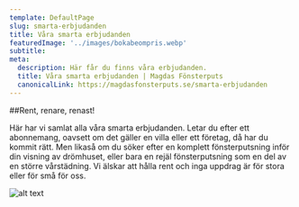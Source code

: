 ```yaml
---
template: DefaultPage
slug: smarta-erbjudanden
title: Våra smarta erbjudanden
featuredImage: '../images/bokabeompris.webp'
subtitle:
meta:
  description: Här får du finns våra erbjudanden.
  title: Våra smarta erbjudanden | Magdas Fönsterputs
  canonicalLink: https://magdasfonsterputs.se/smarta-erbjudanden
---
```


##Rent, renare, renast!

Här har vi samlat alla våra smarta erbjudanden. Letar du efter ett abonnemang, oavsett om det gäller en villa eller ett företag, då har du kommit rätt. Men likaså om du söker efter en komplett fönsterputsning inför din visning av drömhuset, eller bara en rejäl fönsterputsning som en del av en större vårstädning. Vi älskar att hålla rent och inga uppdrag är för stora eller för små för oss.

![alt text](ny-profil-jacka-1.webp "Profiljacka")



